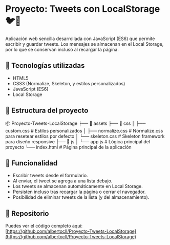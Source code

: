 # Proyecto: Tweets con LocalStorage 🐦💾

Aplicación web sencilla desarrollada con JavaScript (ES6) que permite escribir y guardar tweets. Los mensajes se almacenan en el Local Storage, por lo que se conservan incluso al recargar la página.

## 🔧 Tecnologías utilizadas

- HTML5
- CSS3 (Normalize, Skeleton, y estilos personalizados)
- JavaScript (ES6)
- Local Storage

## 📁 Estructura del proyecto

📦 Proyecto-Tweets-LocalStorage
├── 📁 assets 
├── 📁 css
│ ├── custom.css # Estilos personalizados
│ ├── normalize.css # Normalize.css para resetear estilos por defecto
│ └── skeleton.css # Skeleton framework para diseño responsive
├── 📁 js
│ └── app.js # Lógica principal del proyecto
└── index.html # Página principal de la aplicación

## 🚀 Funcionalidad

- Escribir tweets desde el formulario.
- Al enviar, el tweet se agrega a una lista debajo.
- Los tweets se almacenan automáticamente en Local Storage.
- Persisten incluso tras recargar la página o cerrar el navegador.
- Posibilidad de eliminar tweets de la lista (y del almacenamiento).

## 🔗 Repositorio

Puedes ver el código completo aquí:  
[https://github.com/albertocll/Proyecto-Tweets-LocalStorage](https://github.com/albertocll/Proyecto-Tweets-LocalStorage)

